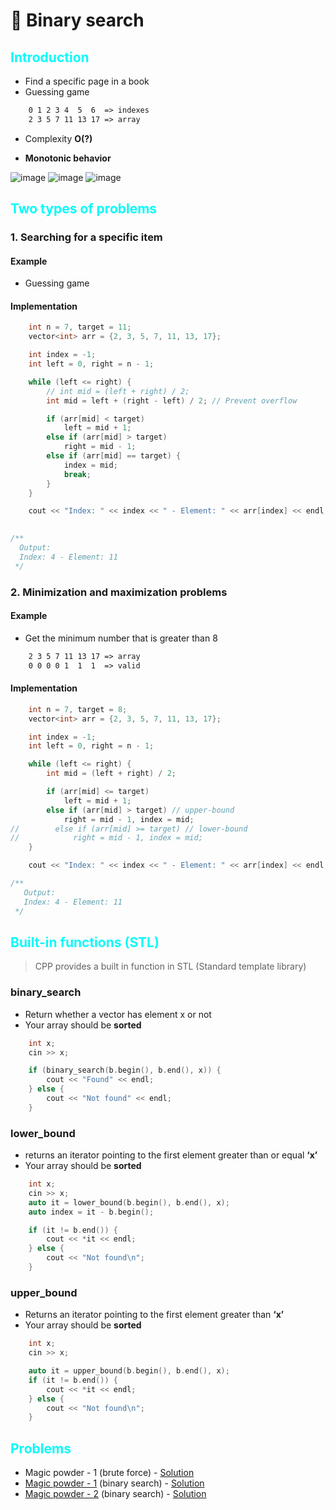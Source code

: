 # 🔎 Binary search

## <font color='08FAFA'>Introduction</font>

- Find a specific page in a book
- Guessing game

``` txt
    0 1 2 3 4  5  6  => indexes
    2 3 5 7 11 13 17 => array
```

- Complexity **O(?)**

- **Monotonic behavior**

![image](https://user-images.githubusercontent.com/40351413/113416819-5beb0700-93c2-11eb-91af-1181472a1deb.png)
![image](https://user-images.githubusercontent.com/40351413/113416752-3f4ecf00-93c2-11eb-81b7-f2e244a28698.png)
![image](https://user-images.githubusercontent.com/40351413/113416770-4675dd00-93c2-11eb-99bd-2112e9e0701c.png)

## <font color='08FAFA'>Two types of problems</font>

### 1. Searching for a specific item

#### Example

- Guessing game

#### Implementation

```cpp
    int n = 7, target = 11;
    vector<int> arr = {2, 3, 5, 7, 11, 13, 17};

    int index = -1;
    int left = 0, right = n - 1;

    while (left <= right) {
        // int mid = (left + right) / 2;
        int mid = left + (right - left) / 2; // Prevent overflow

        if (arr[mid] < target)
            left = mid + 1;
        else if (arr[mid] > target)
            right = mid - 1;
        else if (arr[mid] == target) {
            index = mid;
            break;
        }
    }

    cout << "Index: " << index << " - Element: " << arr[index] << endl;
 
```

```cpp
/**
  Output:
  Index: 4 - Element: 11
 */ 

```

### 2. Minimization and maximization problems

#### Example

- Get the minimum number that is greater than 8
  
``` txt
    2 3 5 7 11 13 17 => array
    0 0 0 0 1  1  1  => valid
```

#### Implementation

```cpp
    int n = 7, target = 8;
    vector<int> arr = {2, 3, 5, 7, 11, 13, 17};

    int index = -1;
    int left = 0, right = n - 1;

    while (left <= right) {
        int mid = (left + right) / 2;

        if (arr[mid] <= target)
            left = mid + 1;
        else if (arr[mid] > target) // upper-bound
            right = mid - 1, index = mid;
//        else if (arr[mid] >= target) // lower-bound
//            right = mid - 1, index = mid;
    }

    cout << "Index: " << index << " - Element: " << arr[index] << endl;

```

```cpp
/**
   Output:
   Index: 4 - Element: 11
 */ 

```

## <font color='08FAFA'>Built-in functions (STL)</font>

> CPP provides a built in function in STL (Standard template library)

### binary_search
  
- Return whether a vector has element x or not
- Your array should be **sorted**

```cpp
    int x;
    cin >> x;

    if (binary_search(b.begin(), b.end(), x)) {
        cout << "Found" << endl;
    } else {
        cout << "Not found" << endl;
    }

```

### lower_bound
  
- returns an iterator pointing to the first element greater than or equal **‘x’**
- Your array should be **sorted**

```cpp
    int x;
    cin >> x;
    auto it = lower_bound(b.begin(), b.end(), x);
    auto index = it - b.begin();

    if (it != b.end()) {
        cout << *it << endl;
    } else {
        cout << "Not found\n";
    }

```

### upper_bound
  
- Returns an iterator pointing to the first element greater than **‘x’**
- Your array should be **sorted**

```cpp
    int x;
    cin >> x;

    auto it = upper_bound(b.begin(), b.end(), x);
    if (it != b.end()) {
        cout << *it << endl;
    } else {
        cout << "Not found\n";
    }

```

## <font color='08FAFA'>Problems</font>

- Magic powder - 1 (brute force) - [Solution](https://github.com/ACM-FE-CU-Community/Sessions-Codes/blob/main/Binary%20search/Problems/magic-powder%201%20-%20BF.cpp)
- [Magic powder - 1](https://codeforces.com/contest/670/problem/D1) (binary search) - [Solution](https://github.com/ACM-FE-CU-Community/Sessions-Codes/blob/main/Binary%20search/Problems/magic-powder%201%20-%20BS.cpp)
- [Magic powder - 2](https://codeforces.com/contest/670/problem/D2) (binary search) - [Solution](https://github.com/ACM-FE-CU-Community/Sessions-Codes/blob/main/Binary%20search/Problems/magic-powder%202.cpp)